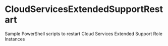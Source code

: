 # CloudServicesExtendedSupportRestart
Sample PowerShell scripts to restart Cloud Services Extended Support Role Instances
